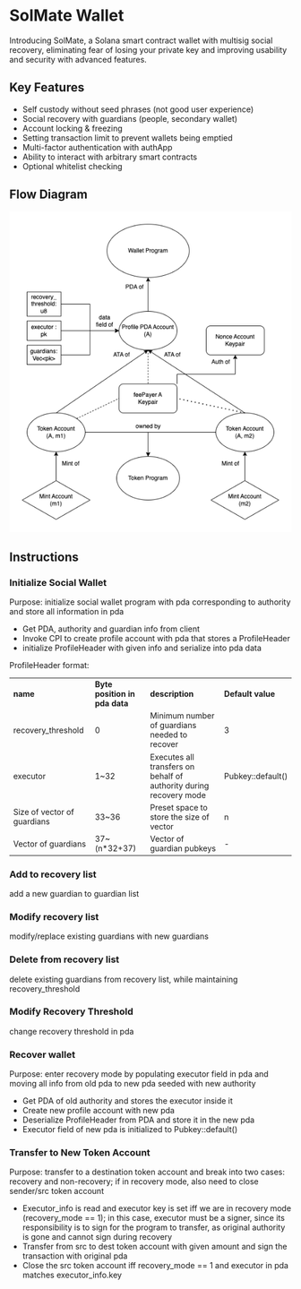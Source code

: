 # SolMate Wallet

Introducing SolMate, a Solana smart contract wallet with multisig social recovery, eliminating fear of losing your private key and improving usability and security with advanced features.

## Key Features

- Self custody without seed phrases (not good user experience)
- Social recovery with guardians (people, secondary wallet)
- Account locking & freezing
- Setting transaction limit to prevent wallets being emptied
- Multi-factor authentication with authApp
- Ability to interact with arbitrary smart contracts
- Optional whitelist checking

## Flow Diagram

![flow-diagram](./media/flow.png)

## Instructions

### Initialize Social Wallet

Purpose: initialize social wallet program with pda corresponding to authority and store all information in pda

- Get PDA, authority and guardian info from client
- Invoke CPI to create profile account with pda that stores a ProfileHeader
- initialize ProfileHeader with given info and serialize into pda data

ProfileHeader format:
<table>
  <tr>
   <td>
    <strong>name</strong>
   </td>
   <td><strong>Byte position in pda data </strong>
   </td>
   <td><strong>description</strong>
   </td>
   <td><strong>Default value</strong>
   </td>
  </tr>
  <tr>
   <td>recovery_threshold
   </td>
   <td>0
   </td>
   <td>Minimum number of guardians needed to recover
   </td>
   <td>3
   </td>
  </tr>
  <tr>
   <td>executor
   </td>
   <td>1~32
   </td>
   <td>Executes all transfers on behalf of authority during recovery mode
   </td>
   <td>Pubkey::default()
   </td>
  </tr>
  <tr>
   <td>Size of vector of guardians
   </td>
   <td>33~36
   </td>
   <td>Preset space to store the size of vector
   </td>
   <td>n
   </td>
  </tr>
  <tr>
   <td>Vector of guardians
   </td>
   <td>37~(n*32+37)
   </td>
   <td>Vector of guardian pubkeys
   </td>
   <td>-
   </td>
  </tr>
</table>

### Add to recovery list

add a new guardian to guardian list

### Modify recovery list

modify/replace existing guardians with new guardians

### Delete from recovery list

delete existing guardians from recovery list, while maintaining recovery_threshold

### Modify Recovery Threshold

change recovery threshold in pda

### Recover wallet

Purpose: enter recovery mode by populating executor field in pda and moving all info from old pda to new pda seeded with new authority

- Get PDA of old authority and stores the executor inside it
- Create new profile account with new pda
- Deserialize ProfileHeader from PDA and store it in the new pda
- Executor field of new pda is initialized to Pubkey::default()

### Transfer to New Token Account

Purpose: transfer to a destination token account and break into two cases: recovery and non-recovery; if in recovery mode, also need to close sender/src token account

- Executor_info is read and executor key is set iff we are in recovery mode (recovery_mode == 1); in this case, executor must be a signer, since its responsibility is to sign for the program to transfer, as original authority is gone and cannot sign during recovery
- Transfer from src to dest token account with given amount and sign the transaction with original pda
- Close the src token account iff recovery_mode == 1 and executor in pda matches executor_info.key
